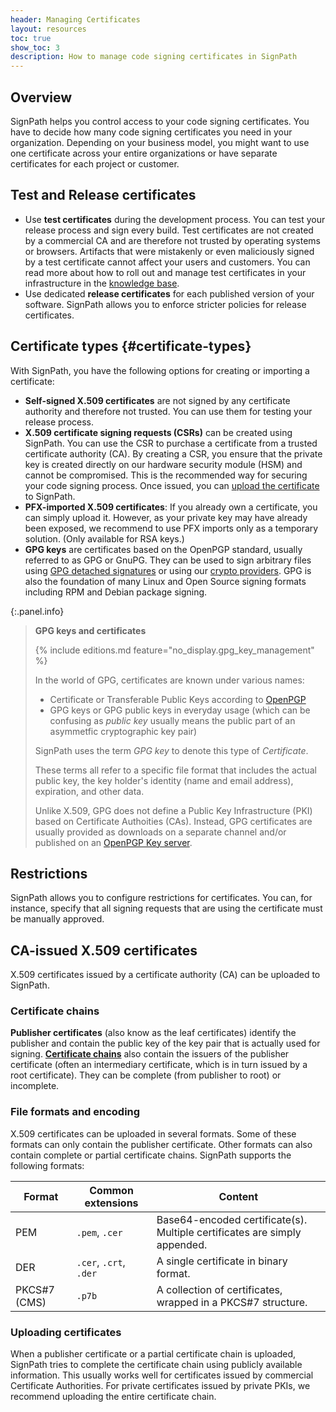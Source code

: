 ```yaml
---
header: Managing Certificates
layout: resources
toc: true
show_toc: 3
description: How to manage code signing certificates in SignPath
---
```


## Overview

SignPath helps you control access to your code signing certificates. You have to decide how many code signing certificates you need in your organization. Depending on your business model, you might want to use one certificate across your entire organizations or have separate certificates for each project or customer.

## Test and Release certificates

* Use **test certificates** during the development process. You can test your release process and sign every build. Test certificates are not created by a commercial CA and are therefore not trusted by operating systems or browsers. Artifacts that were mistakenly or even maliciously signed by a test certificate cannot affect your users and customers. You can read more about how to roll out and manage test certificates in your infrastructure in the [knowledge base](/code-signing/test-certificates).
* Use dedicated **release certificates** for each published version of your software. SignPath allows you to enforce stricter policies for release certificates.

## Certificate types {#certificate-types}

With SignPath, you have the following options for creating or importing a certificate:

* **Self-signed X.509 certificates** are not signed by any certificate authority and therefore not trusted. You can use them for testing your release process.
* **X.509 certificate signing requests (CSRs)** can be created using SignPath. You can use the CSR to purchase a certificate from a trusted certificate authority (CA). By creating a CSR, you ensure that the private key is created directly on our hardware security module (HSM) and cannot be compromised. This is the recommended way for securing your code signing process. Once issued, you can [upload the certificate](#ca-issued-x509-certificates) to SignPath.
* **PFX-imported X.509 certificates**: If you already own a certificate, you can simply upload it. However, as your private key may have already been exposed, we recommend to use PFX imports only as a temporary solution. (Only available for RSA keys.)
* **GPG keys** are certificates based on the OpenPGP standard, usually referred to as GPG or GnuPG. They can be used to sign arbitrary files using [GPG detached signatures](/documentation/artifact-configuration/reference#create-gpg-signature) or using our [crypto providers](/documentation/crypto-providers/gpg). GPG is also the foundation of many Linux and Open Source signing formats including RPM and Debian package signing.

{:.panel.info}
> **GPG keys and certificates**
>
> {% include editions.md feature="no_display.gpg_key_management" %}
>
> In the world of GPG, certificates are known under various names:
>
> * Certificate or Transferable Public Keys according to [OpenPGP](https://datatracker.ietf.org/doc/html/rfc4880) 
> * GPG keys or GPG public keys in everyday usage (which can be confusing as _public key_ usually means the public part of an asymmetfic cryptographic key pair)
>
> SignPath uses the term _GPG key_ to denote this type of _Certificate_.
>
> These terms all refer to a specific file format that includes the actual public key, the key holder's identity (name and email address), expiration, and other data.
>
> Unlike X.509, GPG does not define a Public Key Infrastructure (PKI) based on Certificate Authoities (CAs). Instead, GPG certificates are usually provided as downloads on a separate channel and/or published on an [OpenPGP Key server](https://en.wikipedia.org/wiki/Key_server_(cryptographic)).

## Restrictions

SignPath allows you to configure restrictions for certificates. You can, for instance, specify that all signing requests that are using the certificate must be manually approved.

## CA-issued X.509 certificates
X.509 certificates issued by a certificate authority (CA) can be uploaded to SignPath.

### Certificate chains

**Publisher certificates** (also know as the leaf certificates) identify the publisher and contain the public key of the key pair that is actually used for signing.
**[Certificate chains](/code-signing/theory#certificate-chains)** also contain the issuers of the publisher certificate (often an intermediary certificate, which is in turn issued by a root certificate). They can be complete (from publisher to root) or incomplete.

### File formats and encoding
X.509 certificates can be uploaded in several formats. Some of these formats can only contain the publisher certificate. Other formats can also contain complete or partial certificate chains. SignPath supports the following formats:

| Format        | Common extensions       | Content                      
|---------------|-------------------------|------------------------------
| PEM           | `.pem`, `.cer`          | Base64-encoded certificate(s). Multiple certificates are simply appended.
| DER           | `.cer`, `.crt`, `.der`  | A single certificate in binary format.
| PKCS#7 (CMS)  | `.p7b`                  | A collection of certificates, wrapped in a PKCS#7 structure.

### Uploading certificates
When a publisher certificate or a partial certificate chain is uploaded, SignPath tries to complete the certificate chain using publicly available information. This usually works well for certificates issued by commercial Certificate Authorities. For private certificates issued by private PKIs, we recommend uploading the entire certificate chain.
